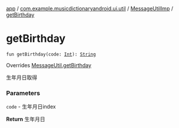 [app](../../index.md) / [com.example.musicdictionaryandroid.ui.util](../index.md) / [MessageUtilImp](index.md) / [getBirthday](./get-birthday.md)

# getBirthday

`fun getBirthday(code: `[`Int`](https://kotlinlang.org/api/latest/jvm/stdlib/kotlin/-int/index.html)`): `[`String`](https://kotlinlang.org/api/latest/jvm/stdlib/kotlin/-string/index.html)

Overrides [MessageUtil.getBirthday](../-message-util/get-birthday.md)

生年月日取得

### Parameters

`code` - 生年月日index

**Return**
生年月日

